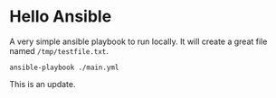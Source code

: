 # Hello Ansible
A very simple ansible playbook to run locally.  It will create a great file named `/tmp/testfile.txt`.

```
ansible-playbook ./main.yml
```



This is an update.

